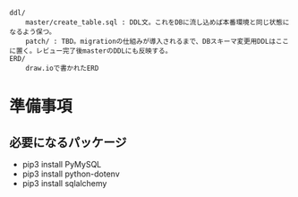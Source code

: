 ```
ddl/
    master/create_table.sql : DDL文。これをDBに流し込めば本番環境と同じ状態になるよう保つ。
    patch/ : TBD。migrationの仕組みが導入されるまで、DBスキーマ変更用DDLはここに置く。レビュー完了後masterのDDLにも反映する。
ERD/
    draw.ioで書かれたERD
```

# 準備事項
## 必要になるパッケージ
- pip3 install PyMySQL
- pip3 install python-dotenv
- pip3 install sqlalchemy